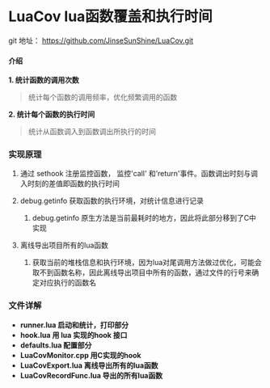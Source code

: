 # LuaCov lua函数覆盖和执行时间

git 地址： https://github.com/JinseSunShine/LuaCov.git

#### 介绍

**1. 统计函数的调用次数**

> 统计每个函数的调用频率，优化频繁调用的函数

**2. 统计每个函数的执行时间**

> 统计从函数调入到函数调出所执行的时间



### 实现原理

1. 通过 sethook 注册监控函数， 监控'call' 和’return'事件。函数调出时刻与调入时刻的差值即函数的执行时间

2. debug.getinfo 获取函数的执行环境，对统计信息进行记录

    1. debug.getinfo  原生方法是当前最耗时的地方，因此将此部分移到了C中实现

3. 离线导出项目所有的lua函数

    1. 获取当前的堆栈信息和执行环境，因为lua对尾调用方法做过优化，可能会取不到函数名称，因此离线导出项目中所有的函数，通过文件的行号来确定对应执行的函数名

        

### 文件详解

* **runner.lua 	 启动和统计，打印部分**
* **hook.lua   用 lua 实现的hook 接口**
* **defaults.lua  配置部分**
* **LuaCovMonitor.cpp 用C实现的hook**
* **LuaCovExport.lua 离线导出所有的lua函数**
* **LuaCovRecordFunc.lua 导出的所有lua函数**

